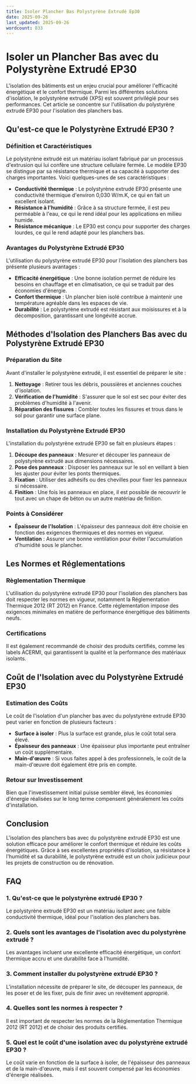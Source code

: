 ```yaml
---
title: Isoler Plancher Bas Polystyrène Extrudé Ep30
date: 2025-09-26
last_updated: 2025-09-26
wordcount: 833
---
```


# Isoler un Plancher Bas avec du Polystyrène Extrudé EP30

L'isolation des bâtiments est un enjeu crucial pour améliorer l'efficacité énergétique et le confort thermique. Parmi les différentes solutions d'isolation, le polystyrène extrudé (XPS) est souvent privilégié pour ses performances. Cet article se concentre sur l'utilisation du polystyrène extrudé EP30 pour l'isolation des planchers bas.

## Qu'est-ce que le Polystyrène Extrudé EP30 ?

### Définition et Caractéristiques

Le polystyrène extrudé est un matériau isolant fabriqué par un processus d'extrusion qui lui confère une structure cellulaire fermée. Le modèle EP30 se distingue par sa résistance thermique et sa capacité à supporter des charges importantes. Voici quelques-unes de ses caractéristiques :

- **Conductivité thermique** : Le polystyrène extrudé EP30 présente une conductivité thermique d'environ 0,030 W/m.K, ce qui en fait un excellent isolant.
- **Résistance à l'humidité** : Grâce à sa structure fermée, il est peu perméable à l'eau, ce qui le rend idéal pour les applications en milieu humide.
- **Résistance mécanique** : Le EP30 est conçu pour supporter des charges lourdes, ce qui le rend adapté pour les planchers bas.

### Avantages du Polystyrène Extrudé EP30

L'utilisation du polystyrène extrudé EP30 pour l'isolation des planchers bas présente plusieurs avantages :

- **Efficacité énergétique** : Une bonne isolation permet de réduire les besoins en chauffage et en climatisation, ce qui se traduit par des économies d'énergie.
- **Confort thermique** : Un plancher bien isolé contribue à maintenir une température agréable dans les espaces de vie.
- **Durabilité** : Le polystyrène extrudé est résistant aux moisissures et à la décomposition, garantissant une longévité accrue.

## Méthodes d'Isolation des Planchers Bas avec du Polystyrène Extrudé EP30

### Préparation du Site

Avant d'installer le polystyrène extrudé, il est essentiel de préparer le site :

1. **Nettoyage** : Retirer tous les débris, poussières et anciennes couches d'isolation.
2. **Vérification de l'humidité** : S'assurer que le sol est sec pour éviter des problèmes d'humidité à l'avenir.
3. **Réparation des fissures** : Combler toutes les fissures et trous dans le sol pour garantir une surface plane.

### Installation du Polystyrène Extrudé EP30

L'installation du polystyrène extrudé EP30 se fait en plusieurs étapes :

1. **Découpe des panneaux** : Mesurer et découper les panneaux de polystyrène extrudé aux dimensions nécessaires.
2. **Pose des panneaux** : Disposer les panneaux sur le sol en veillant à bien les ajuster pour éviter les ponts thermiques.
3. **Fixation** : Utiliser des adhésifs ou des chevilles pour fixer les panneaux si nécessaire.
4. **Finition** : Une fois les panneaux en place, il est possible de recouvrir le tout avec un chape de béton ou un autre matériau de finition.

### Points à Considérer

- **Épaisseur de l'Isolation** : L'épaisseur des panneaux doit être choisie en fonction des exigences thermiques et des normes en vigueur.
- **Ventilation** : Assurer une bonne ventilation pour éviter l'accumulation d'humidité sous le plancher.

## Les Normes et Réglementations

### Règlementation Thermique

L'utilisation du polystyrène extrudé EP30 pour l'isolation des planchers bas doit respecter les normes en vigueur, notamment la Réglementation Thermique 2012 (RT 2012) en France. Cette réglementation impose des exigences minimales en matière de performance énergétique des bâtiments neufs.

### Certifications

Il est également recommandé de choisir des produits certifiés, comme les labels ACERMI, qui garantissent la qualité et la performance des matériaux isolants.

## Coût de l'Isolation avec du Polystyrène Extrudé EP30

### Estimation des Coûts

Le coût de l'isolation d'un plancher bas avec du polystyrène extrudé EP30 peut varier en fonction de plusieurs facteurs :

- **Surface à isoler** : Plus la surface est grande, plus le coût total sera élevé.
- **Épaisseur des panneaux** : Une épaisseur plus importante peut entraîner un coût supplémentaire.
- **Main-d'œuvre** : Si vous faites appel à des professionnels, le coût de la main-d'œuvre doit également être pris en compte.

### Retour sur Investissement

Bien que l'investissement initial puisse sembler élevé, les économies d'énergie réalisées sur le long terme compensent généralement les coûts d'installation.

## Conclusion

L'isolation des planchers bas avec du polystyrène extrudé EP30 est une solution efficace pour améliorer le confort thermique et réduire les coûts énergétiques. Grâce à ses excellentes propriétés d'isolation, sa résistance à l'humidité et sa durabilité, le polystyrène extrudé est un choix judicieux pour les projets de construction ou de rénovation.

## FAQ

### 1. Qu'est-ce que le polystyrène extrudé EP30 ?

Le polystyrène extrudé EP30 est un matériau isolant avec une faible conductivité thermique, idéal pour l'isolation des planchers bas.

### 2. Quels sont les avantages de l'isolation avec du polystyrène extrudé ?

Les avantages incluent une excellente efficacité énergétique, un confort thermique accru et une durabilité face à l'humidité.

### 3. Comment installer du polystyrène extrudé EP30 ?

L'installation nécessite de préparer le site, de découper les panneaux, de les poser et de les fixer, puis de finir avec un revêtement approprié.

### 4. Quelles sont les normes à respecter ?

Il est important de respecter les normes de la Réglementation Thermique 2012 (RT 2012) et de choisir des produits certifiés.

### 5. Quel est le coût d'une isolation avec du polystyrène extrudé EP30 ?

Le coût varie en fonction de la surface à isoler, de l'épaisseur des panneaux et de la main-d'œuvre, mais il est souvent compensé par les économies d'énergie réalisées.